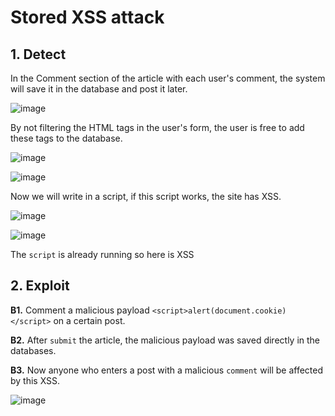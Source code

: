 # Stored XSS attack
## 1. Detect 
In the Comment section of the article with each user's comment, the system will save it in the database and post it later.

![image](https://user-images.githubusercontent.com/63194321/133422051-2ad55ffd-13f1-4b3e-9be4-09023f044c35.png)

By not filtering the HTML tags in the user's form, the user is free to add these tags to the database.

![image](https://user-images.githubusercontent.com/63194321/133437848-51955829-bc3e-4aeb-aa99-c9420f9baf5d.png)

![image](https://user-images.githubusercontent.com/63194321/133425652-0e0a8289-2ad2-4387-be0a-479d0f0256a9.png)

Now we will write in a script, if this script works, the site has XSS.

![image](https://user-images.githubusercontent.com/63194321/133439235-0a0abd26-a71f-47c8-a57e-78ae6f7c560b.png)

![image](https://user-images.githubusercontent.com/63194321/133439321-76680f9b-2286-4f83-a225-eb0e09a1f757.png)

The `script` is already running so here is XSS

## 2. Exploit 

**B1.** Comment a malicious payload `<script>alert(document.cookie)</script>` on a certain post.

**B2.** After `submit` the article, the malicious payload was saved directly in the databases.

**B3.** Now anyone who enters a post with a malicious `comment` will be affected by this XSS.

![image](https://user-images.githubusercontent.com/63194321/132675854-59905c6c-ed80-4b34-9463-de807318b066.png)


